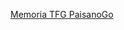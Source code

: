 [Memoria TFG PaisanoGo](https://github.com/CristianDQL/ANDROID_JAVA_APP_COMERCIO_LOCAL_PAISANOGO/blob/main/Grupo06_Memoria_Aplicaci%C3%B3n_m%C3%B3vil_Paisano_GO.pdf)
